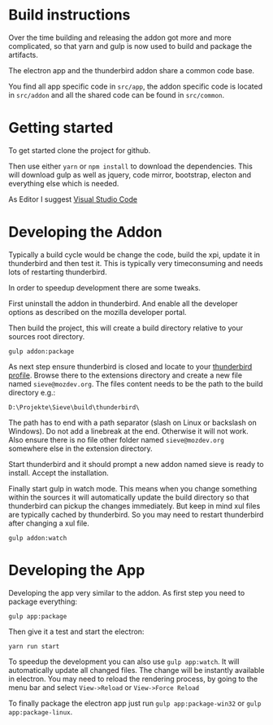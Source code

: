 # Build instructions

Over the time building and releasing the addon got more and more complicated, so that yarn and gulp is now used to build and package the artifacts.

The electron app and the thunderbird addon share a common code base.

You find all app specific code in `src/app`, the addon specific code is located in `src/addon` and all the shared code can be found in `src/common`.

# Getting started

To get started clone the project for github.

Then use either `yarn` or `npm install` to download the dependencies.
This will download gulp as well as jquery, code mirror, bootstrap, electon and everything else which is needed.

As Editor I suggest [Visual Studio Code](https://code.visualstudio.com/)

# Developing the Addon

Typically a build cycle would be change the code, build the xpi, update it in thunderbird and then test it. This is typically very timeconsuming and needs lots of restarting thunderbird.

In order to speedup development there are some tweaks.

First uninstall the addon in thunderbird. And enable all the developer options as described on the mozilla developer portal.

Then build the project, this will create a build directory relative to your sources root directory.

`gulp addon:package`

As next step ensure thunderbird is closed and locate to your [thunderbird profile](https://support.mozilla.org/en-US/kb/profiles-where-thunderbird-stores-user-data). Browse there to the extensions directory and create a new file named `sieve@mozdev.org`. The files content needs to be the path to the build directory e.g.:

`D:\Projekte\Sieve\build\thunderbird\`

The path has to end with a path separator (slash on Linux or backslash on Windows). Do not add a linebreak at the end. Otherwise it will not work. Also ensure there is no file other folder named `sieve@mozdev.org` somewhere else in the extension directory.

Start thunderbird and it should prompt a new addon named sieve is ready to install. Accept the installation.

Finally start gulp in watch mode. This means when you change something within the sources it will automatically update the build directory so that thunderbird can pickup the changes immediately. But keep in mind xul files are typically cached by thunderbird. So you may need to restart thunderbird after changing a xul file.

`gulp addon:watch`


# Developing the App

Developing the app very similar to the addon. As first step you need to package everything:

`gulp app:package`

Then give it a test and start the electron:

`yarn run start`

To speedup the development you can also use `gulp app:watch`. It will automatically update all changed files. The change will be instantly available in electron. You may need to reload the rendering process, by going to the menu bar and select `View->Reload` or `View->Force Reload`

To finally package the electron app just run `gulp app:package-win32` or `gulp app:package-linux`.
